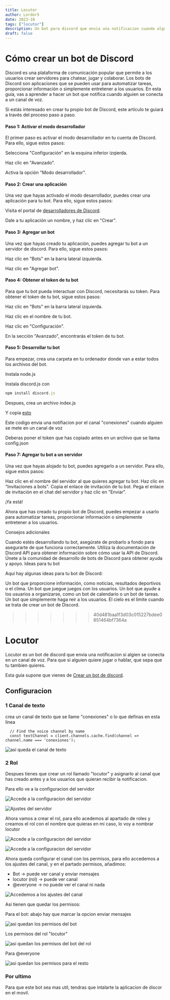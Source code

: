```yaml
---
title: Locutor
author: Lordor5
date: 2023-10
tags: ["locutor"]
description: Un bot para discord que envia una notificacion cuando alguien se conecta a un canal de voz
draft: false
---
```


<!--
    << [Crear un bot de discord](../discordjs-make) 
    
    >> [Como alojar un bot de discord](../discordjs-host)
-->


# Cómo crear un bot de Discord

Discord es una plataforma de comunicación popular que permite a los usuarios crear servidores para chatear, jugar y colaborar. Los bots de Discord son aplicaciones que se pueden usar para automatizar tareas, proporcionar información o simplemente entretener a los usuarios. En esta guia, vas a aprender a hacer un bot que notifica cuando alguien se conecta a un canal de voz.

Si estás interesado en crear tu propio bot de Discord, este artículo te guiará a través del proceso paso a paso.


#### Paso 1: Activar el modo desarrollador

El primer paso es activar el modo desarrollador en tu cuenta de Discord. Para ello, sigue estos pasos:


Selecciona "Configuración" en la esquina inferior izqierda.

Haz clic en "Avanzado".

Activa la opción "Modo desarrollador".


#### Paso 2: Crear una aplicación

Una vez que hayas activado el modo desarrollador, puedes crear una aplicación para tu bot. Para ello, sigue estos pasos:

Visita el portal de [desarrolladores de Discord](https://discord.com/developers/applications?new_application=true).

Dale a tu aplicación un nombre, y haz clic en "Crear".



#### Paso 3: Agregar un bot

Una vez que hayas creado tu aplicación, puedes agregar tu bot a un servidor de discord. Para ello, sigue estos pasos:

Haz clic en "Bots" en la barra lateral izquierda.

Haz clic en "Agregar bot".


#### Paso 4: Obtener el token de tu bot

Para que tu bot pueda interactuar con Discord, necesitarás su token. Para obtener el token de tu bot, sigue estos pasos:

Haz clic en "Bots" en la barra lateral izquierda.

Haz clic en el nombre de tu bot.

Haz clic en "Configuración".

En la sección "Avanzado", encontrarás el token de tu bot.

#### Paso 5: Desarrollar tu bot

Para empezar, crea una carpeta en tu ordenador donde van a estar todos los archivos del bot.

Instala node.js

Instala discord.js con

```js
npm install discord.js
```


Despues, crea un archivo index.js

Y copia [esto](https://github.com/lordor5/Locutor/blob/main/index.js)

Este codigo envia una notifiacion por el canal "conexiones" cuando alguien se mete en un canal de voz

Deberas poner el token que has copiado antes en un archivo que se llama config.json


#### Paso 7: Agregar tu bot a un servidor

Una vez que hayas alojado tu bot, puedes agregarlo a un servidor. Para ello, sigue estos pasos:

Haz clic en el nombre del servidor al que quieres agregar tu bot.
Haz clic en "Invitaciones a bots".
Copia el enlace de invitación de tu bot.
Pega el enlace de invitación en el chat del servidor y haz clic en "Enviar".

¡Ya está!

Ahora que has creado tu propio bot de Discord, puedes empezar a usarlo para automatizar tareas, proporcionar información o simplemente entretener a los usuarios.

Consejos adicionales

Cuando estés desarrollando tu bot, asegúrate de probarlo a fondo para asegurarte de que funciona correctamente.
Utiliza la documentación de Discord API para obtener información sobre cómo usar la API de Discord.
Únete a la comunidad de desarrollo de bots de Discord para obtener ayuda y apoyo.
Ideas para tu bot

Aquí hay algunas ideas para tu bot de Discord:

Un bot que proporcione información, como noticias, resultados deportivos o el clima.
Un bot que juegue juegos con los usuarios.
Un bot que ayude a los usuarios a organizarse, como un bot de calendario o un bot de tareas.
Un bot que simplemente haga reír a los usuarios.
El cielo es el límite cuando se trata de crear un bot de Discord.
>>>>>>> 40d481baa1f3d03c015227bdee0851464bf7364a




# Locutor


Locutor es un bot de discord que envia una notificacion si algien se conecta en un canal de voz. Para que si alguien quiere jugar o hablar, que sepa que tu tambien quieres.

Esta guia supone que vienes de [Crear un bot de discord](../discordjs-make).


## Configuracion



### 1 Canal de texto

crea un canal de texto que se llame "conexiones" o lo que definas en esta linea

```
  // Find the voice channel by name
  const textChannel = client.channels.cache.find(channel => channel.name === 'conexiones');
```

![asi queda el canal de texto](/assets/locutor/canal.JPG)



### 2 Rol

Despues tienes que crear un rol llamado "locutor" y asignarlo al canal que has creado antes y a los usuarios que quieran recibir la notificacion.


Para ello ve a la configuracion del servidor

![Accede a la configuracion del servidor](/assets/locutor/ConfiguracionServidor.JPG)




![Ajustes del servidor](/assets/locutor/AjustesDelServidor.JPG)

Ahora vamos a crear el rol, para ello acedemos al apartado de roles y creamos el rol con el nombre que quieras en mi caso, lo voy a nombrar locutor

![Accede a la configuracion del servidor](/assets/locutor/CrearRol.JPG)

![Accede a la configuracion del servidor](/assets/locutor/RolCreado.JPG)


Ahora queda configurar el canal con los permisos, para ello accedemos a los ajustes del canal, y en el partado permisos, añadimos:

- Bot -> puede ver canal y enviar mensajes
- locutor (rol) -> puede ver canal
- @everyone -> no puede ver el canal ni nada


![Accedemos a los ajustes del canal](/assets/locutor/Canal.JPG)



Asi tienen que quedar los permisos:

Para el bot: abajo hay que marcar la opcion enviar mensajes

![asi quedan los permisos del bot](/assets/locutor/PermisosBotLocutor.JPG)


Los permisos del rol "locutor"

![asi quedan los permisos del bot del rol](/assets/locutor/PermisosLocutor.JPG)

Para @everyone

![asi quedan los permisos para el resto](/assets/locutor/PermisosEveryone.JPG)



### Por ultimo

Para que este bot sea mas util, tendras que intalarte la aplicacion de discor en el movil.